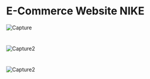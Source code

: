 # E-Commerce Website NIKE
![Capture](https://github.com/JhonnFy/E-Commerce-Website-NIKE/assets/97255802/e2db0aed-e8a0-4f75-b8ae-b70d2e6bedd9)
#
![Capture2](https://github.com/JhonnFy/E-Commerce-Website-NIKE/assets/97255802/2b214675-ead1-45da-b787-078814b844d2)
#
![Capture2](https://github.com/JhonnFy/E-Commerce-Website-NIKE/assets/97255802/d6768016-2f0a-46c6-b10c-959c6d026806)
